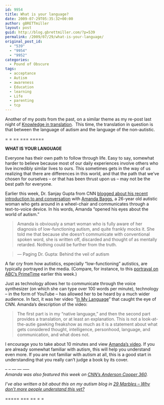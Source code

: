 ```yaml
---
id: 9954
title: What is your language?
date: 2009-07-29T05:35:32+00:00
author: gBRETTmiller
layout: post
guid: http://blog.gbrettmiller.com/?p=539
permalink: /2009/07/29/what-is-your-language/
original_post_id:
  - "539"
  - "9954"
  - "9952"
categories:
  - Pound of Obscure
tags:
  - acceptance
  - Autism
  - awareness
  - Education
  - learning
  - Life
  - parenting
  - tcp
---
```

Another of my posts from the past, on a similar theme as my re-post last night of [Knowledge in translation](http://blog.gbrettmiller.com/knowledge-in-translation/).  This time, the translation in question is that between the language of autism and the language of the non-autistic.

= = == === =====

**WHAT IS YOUR LANGUAGE**

Everyone has their own path to follow through life. Easy to say, somewhat harder to believe because most of our daily experiences involve others who live incredibly similar lives to ours. This sometimes gets in the way of us realizing that there are differences in this world, and that the path that we’ve chosen for ourselves &#8211; or that has been thrust upon us &#8211; may not be the best path for everyone.

Earlier this week, Dr. Sanjay Gupta from CNN [blogged about his recent introduction to and conversation](http://www.cnn.com/HEALTH/blogs/paging.dr.gupta/2007/02/behind-veil-of-autism.html "Paging Dr. Gupta - Behind the veil of autism") with [Amanda Baggs](http://ballastexistenz.autistics.org/ "Ballastexistenz"), a 26-year old autistic woman who gets around in a wheel-chair and communicates through a text-to-voice device. In his words, Amanda “opened his eyes about the world of autism.”

<blockquote title="Paging Dr. Gupta: Behind the veil of autism">
  <p>
    Amanda is obviously a smart woman who is fully aware of her diagnosis of low-functioning autism, and quite frankly mocks it. She told me that because she doesn’t communicate with conventional spoken word, she is written off, discarded and thought of as mentally retarded. Nothing could be further from the truth.
  </p>
</blockquote>

<blockquote title="Paging Dr. Gupta: Behind the veil of autism">
  <div class="source">
    — Paging Dr. Gupta: Behind the veil of autism
  </div>
</blockquote>

A far cry from how autistics, especially “low-functioning” autistics, are typically portrayed in the media. (Compare, for instance, to this [portrayal on ABC’s PrimeTime](http://abcnews.go.com/Primetime/story?id=2887677&page=1 "ABC News: ") earlier this week.)

Just as technology allows her to communicate through the voice synthesizer (on which she can type over 100 words per minute), technology &#8211; in the form of YouTube &#8211; has allowed her to be heard by a much wider audience. In fact, it was her video “[In My Language](http://www.youtube.com/watch?v=JnylM1hI2jc "YouTube - In My Language")” that caught the eye of CNN. Amanda’s description of the video:

> The first part is in my “native language,” and then the second part provides a translation, or at least an explanation. This is not a look-at-the-autie gawking freakshow as much as it is a statement about what gets considered thought, intelligence, personhood, language, and communication, and what does not.

I encourage you to take about 10 minutes and view [Amanda’s video](http://www.youtube.com/watch?v=JnylM1hI2jc). If you are already somewhat familiar with autism, this will help you understand even more. If you are not familiar with autism at all, this is a good start in understanding that you really can’t judge a book by its cover.

&#8211; &#8211; — — —–  
_Amanda was also featured this week on [CNN’s Anderson Cooper 360](http://www.cnn.com/2007/HEALTH/02/21/autism.amanda/index.html "CNN: Living with autism in a world made for others")._

_I’ve also written a bit about this on my autism blog in [29 Marbles &#8211; Why don’t more people understand this yet?](http://29marbles.blogspot.com/2007/02/why-dont-more-people-understand-this.html#links "29 Marbles")_

===== === == = =

<span class="embed-youtube" style="text-align:center; display: block;"></span>